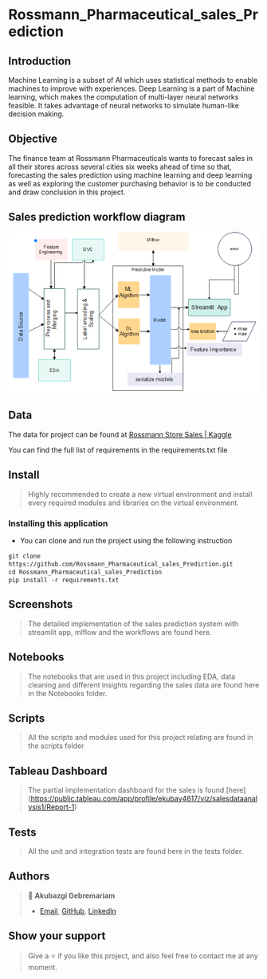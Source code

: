 # Rossmann_Pharmaceutical_sales_Prediction
## Introduction
Machine Learning is a subset of AI which uses statistical methods to enable machines to improve with experiences. Deep Learning is a part of Machine learning, which makes the computation of multi-layer neural networks feasible. It takes advantage of neural networks to simulate human-like decision making. 
## Objective
The finance team at Rossmann Pharmaceuticals wants to forecast sales in all their stores across several cities six weeks ahead of time so that, forecasting the sales prediction using machine learning and deep learning as well as exploring the customer purchasing behavior is to be conducted and draw conclusion in this project.

## Sales prediction workflow diagram
![](screenshot/salesPredictionWorkflow1.png)

## Data
The data for project can be found at [Rossmann Store Sales | Kaggle](https://www.kaggle.com/competitions/rossmann-store-sales/data)

You can find the full list of requirements in the requirements.txt file

## Install

> Highly recommended to create a new virtual environment and install every required modules and libraries on the virtual environment.

### Installing this application

- You can clone and run the project using the following instruction 

```
git clone https://github.com/Rossmann_Pharmaceutical_sales_Prediction.git
cd Rossmann_Pharmaceutical_sales_Prediction
pip install -r requirements.txt
```

## Screenshots

> The detailed implementation of the sales prediction system with streamlit app, mlflow  and the workflows are found here.

## Notebooks

> The notebooks that are used in this project including EDA, data cleaning and different insights regarding the sales data are found here in the Notebooks folder.

## Scripts

> All the scripts and modules used for this project relating are found in the scripts folder

## Tableau Dashboard
> The partial implementation dashboard for the sales is found [here] (https://public.tableau.com/app/profile/ekubay4617/viz/salesdataanalysis1/Report-1)
## Tests

> All the unit and integration tests are found here in the tests folder.

## Authors

> 👤 **Akubazgi Gebremariam**
>
> - [Email](mailto:axutec14@gmail.com), [GitHub](https://github.com/ekubay), [LinkedIn](https://www.linkedin.com/in/ekubay/)

## Show your support

> Give a ⭐ if you like this project, and also feel free to contact me at any moment.
